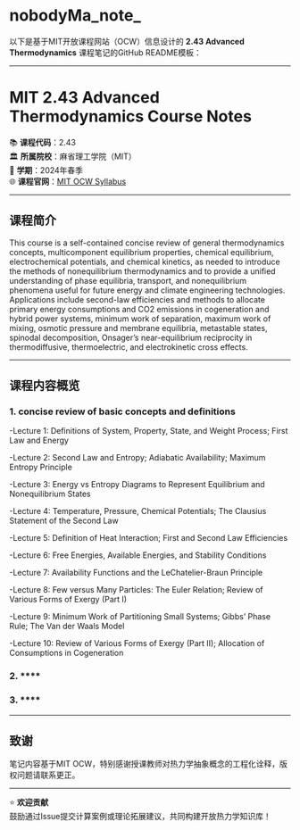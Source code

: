 # nobodyMa_note_
以下是基于MIT开放课程网站（OCW）信息设计的 **2.43 Advanced Thermodynamics** 课程笔记的GitHub README模板：

---

# MIT 2.43 Advanced Thermodynamics Course Notes

📚 **课程代码**：2.43  
🏛 **所属院校**：麻省理工学院（MIT）  
📅 **学期**：2024年春季  
🌐 **课程官网**：[MIT OCW Syllabus](https://ocw.mit.edu/courses/2-43-advanced-thermodynamics-spring-2024/)

---

## 课程简介

This course is a self-contained concise review of general thermodynamics concepts, multicomponent equilibrium properties, chemical equilibrium, electrochemical potentials, and chemical kinetics, as needed to introduce the methods of nonequilibrium thermodynamics and to provide a unified understanding of phase equilibria, transport, and nonequilibrium phenomena useful for future energy and climate engineering technologies. Applications include second-law efficiencies and methods to allocate primary energy consumptions and CO2 emissions in cogeneration and hybrid power systems, minimum work of separation, maximum work of mixing, osmotic pressure and membrane equilibria, metastable states, spinodal decomposition, Onsager’s near-equilibrium reciprocity in thermodiffusive, thermoelectric, and electrokinetic cross effects. 

---

## 课程内容概览

### 1. **concise review of basic concepts and definitions**  
-Lecture 1: Definitions of System, Property, State, and Weight Process; First Law and Energy 

-Lecture 2: Second Law and Entropy; Adiabatic Availability; Maximum Entropy Principle

-Lecture 3: Energy vs Entropy Diagrams to Represent Equilibrium and Nonequilibrium States

-Lecture 4: Temperature, Pressure, Chemical Potentials; The Clausius Statement of the Second Law

-Lecture 5: Definition of Heat Interaction; First and Second Law Efficiencies

-Lecture 6: Free Energies, Available Energies, and Stability Conditions

-Lecture 7: Availability Functions and the LeChatelier-Braun Principle

-Lecture 8: Few versus Many Particles: The Euler Relation; Review of Various Forms of Exergy (Part I)

-Lecture 9: Minimum Work of Partitioning Small Systems; Gibbs’ Phase Rule; The Van der Waals Model

-Lecture 10: Review of Various Forms of Exergy (Part II); Allocation of Consumptions in Cogeneration

### 2. ****  
### 3. ****  

---

## 致谢

笔记内容基于MIT OCW，特别感谢授课教师对热力学抽象概念的工程化诠释，版权问题请联系更正。

---

⭐ **欢迎贡献**  
鼓励通过Issue提交计算案例或理论拓展建议，共同构建开放热力学知识库！
